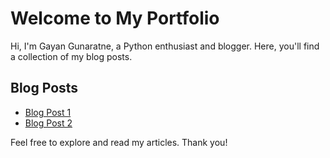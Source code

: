 # Welcome to My Portfolio

Hi, I'm Gayan Gunaratne, a Python enthusiast and blogger. Here, you'll find a collection of my blog posts.

## Blog Posts

- [Blog Post 1](https://glgunaratne.github.io/tuflowfv_tracer_mass/)
- [Blog Post 2](https://glgunaratne.github.io/bookdown_CS001/)


Feel free to explore and read my articles. Thank you!

